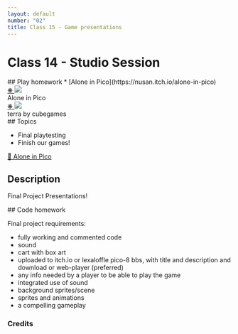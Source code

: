 ```yaml
---
layout: default
number: "02"
title: Class 15 - Game presentations
---
```


# Class 14 - Studio Session

<div class="emulation" markdown="1">
## Play homework
* [Alone in Pico](https://nusan.itch.io/alone-in-pico)
</div>

<div class="img" markdown="1">
<span class="imgRef"><a href="https://nusan.itch.io/alone-in-pico"> &#x274B; </a></span>
<img src="{{ site.baseurl }}/assets/img/alone.gif">
<figcaption>Alone in Pico</figcaption>
</div>

<div class="img2" markdown="1">
<span class="imgRef"><a href="https://cubeegames.itch.io/terra-a-terraria-demake"> &#x274B; </a></span>
<img src="{{ site.baseurl }}/assets/img/terra.gif">
  <figcaption>terra by cubegames</figcaption>
</div>

<div class="themes" markdown="1">
## Topics

* Final playtesting
* Finish our games!

</div>

<div class="description" markdown="1">
<div class="summaries" markdown="1"><a target="" href="https://nusan.itch.io/alone-in-pico"> 🧟 Alone in Pico</a>
</div>

## Description

Final Project Presentations!


</div>

<div class="readings" markdown="1">
## Code homework

Final project requirements:

* fully working and commented code
* sound
* cart with box art 
* uploaded to itch.io or lexaloffle pico-8 bbs, with title and description and download or web-player (preferred)
* any info needed by a player to be able to play the game
* integrated use of sound
* background sprites/scene
* sprites and animations
* a compelling gameplay

### Credits

</div>

